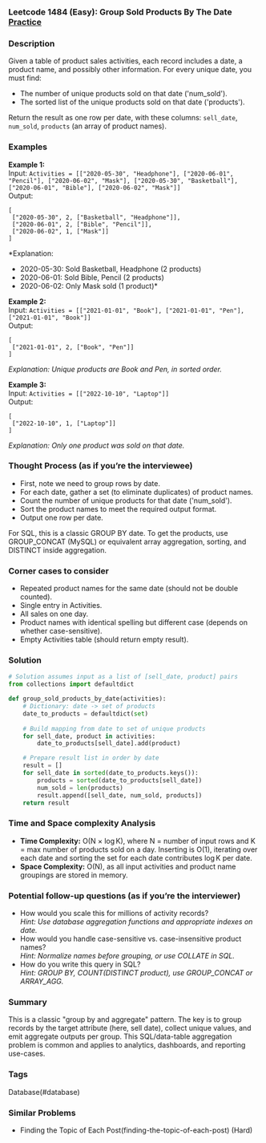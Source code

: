 ### Leetcode 1484 (Easy): Group Sold Products By The Date [Practice](https://leetcode.com/problems/group-sold-products-by-the-date)

### Description  
Given a table of product sales activities, each record includes a date, a product name, and possibly other information. For every unique date, you must find:
- The number of unique products sold on that date ('num_sold').
- The sorted list of the unique products sold on that date ('products').

Return the result as one row per date, with these columns: `sell_date`, `num_sold`, `products` (an array of product names).

### Examples  

**Example 1:**  
Input: `Activities = [["2020-05-30", "Headphone"], ["2020-06-01", "Pencil"], ["2020-06-02", "Mask"], ["2020-05-30", "Basketball"], ["2020-06-01", "Bible"], ["2020-06-02", "Mask"]]`  
Output:  
```
[
 ["2020-05-30", 2, ["Basketball", "Headphone"]],
 ["2020-06-01", 2, ["Bible", "Pencil"]],
 ["2020-06-02", 1, ["Mask"]]
]
```  
*Explanation: 
- 2020-05-30: Sold Basketball, Headphone (2 products)
- 2020-06-01: Sold Bible, Pencil (2 products)
- 2020-06-02: Only Mask sold (1 product)*

**Example 2:**  
Input: `Activities = [["2021-01-01", "Book"], ["2021-01-01", "Pen"], ["2021-01-01", "Book"]]`  
Output:  
```
[
 ["2021-01-01", 2, ["Book", "Pen"]]
]
```
*Explanation: Unique products are Book and Pen, in sorted order.*

**Example 3:**  
Input: `Activities = [["2022-10-10", "Laptop"]]`  
Output:  
```
[
 ["2022-10-10", 1, ["Laptop"]]
]
```
*Explanation: Only one product was sold on that date.*

### Thought Process (as if you’re the interviewee)  
- First, note we need to group rows by date.
- For each date, gather a set (to eliminate duplicates) of product names.
- Count the number of unique products for that date ('num_sold').
- Sort the product names to meet the required output format.
- Output one row per date.
  
For SQL, this is a classic GROUP BY date. To get the products, use GROUP_CONCAT (MySQL) or equivalent array aggregation, sorting, and DISTINCT inside aggregation.

### Corner cases to consider  
- Repeated product names for the same date (should not be double counted).
- Single entry in Activities.
- All sales on one day.
- Product names with identical spelling but different case (depends on whether case-sensitive).
- Empty Activities table (should return empty result).

### Solution

```python
# Solution assumes input as a list of [sell_date, product] pairs
from collections import defaultdict

def group_sold_products_by_date(activities):
    # Dictionary: date -> set of products
    date_to_products = defaultdict(set)
    
    # Build mapping from date to set of unique products
    for sell_date, product in activities:
        date_to_products[sell_date].add(product)

    # Prepare result list in order by date
    result = []
    for sell_date in sorted(date_to_products.keys()):
        products = sorted(date_to_products[sell_date])
        num_sold = len(products)
        result.append([sell_date, num_sold, products])
    return result
```

### Time and Space complexity Analysis  
- **Time Complexity:** O(N × log K), where N = number of input rows and K = max number of products sold on a day. Inserting is O(1), iterating over each date and sorting the set for each date contributes log K per date.
- **Space Complexity:** O(N), as all input activities and product name groupings are stored in memory.

### Potential follow-up questions (as if you’re the interviewer)  

- How would you scale this for millions of activity records?  
  *Hint: Use database aggregation functions and appropriate indexes on date.*
- How would you handle case-sensitive vs. case-insensitive product names?  
  *Hint: Normalize names before grouping, or use COLLATE in SQL.*
- How do you write this query in SQL?  
  *Hint: GROUP BY, COUNT(DISTINCT product), use GROUP_CONCAT or ARRAY_AGG.*

### Summary
This is a classic "group by and aggregate" pattern. The key is to group records by the target attribute (here, sell date), collect unique values, and emit aggregate outputs per group. This SQL/data-table aggregation problem is common and applies to analytics, dashboards, and reporting use-cases.

### Tags
Database(#database)

### Similar Problems
- Finding the Topic of Each Post(finding-the-topic-of-each-post) (Hard)
